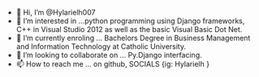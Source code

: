 - 👋 Hi, I’m @Hylarielh007
- 👀 I’m interested in ...python programming using Django frameworks, C++ in Visual Studio 2012 as well as the basic Visual Basic Dot Net.
- 🌱 I’m currently enroling ... Bachelors Degree in Business Management and Information Technology at Catholic University.
- 💞️ I’m looking to collaborate on ... Py.Django interfacing.
- 📫 How to reach me ... on github, SOCIALS {ig: Hylarielh }
  

<!---
Hylarielh007/Hylarielh007 is a ✨ special ✨ repository because its `README.md` (this file) appears on your GitHub profile.
You can click the Preview link to take a look at your changes.
--->

